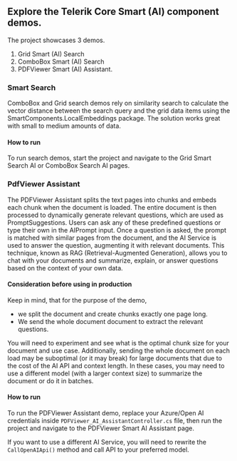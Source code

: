 ## Explore the Telerik Core Smart (AI) component demos. 

The project showcases 3 demos. 

1. Grid Smart (AI) Search
1. ComboBox Smart (AI) Search
1. PDFViewer Smart (AI) Assistant. 

### Smart Search
ComboBox and Grid search demos rely on similarity search to calculate the vector distance between the search query and the grid data items using the SmartComponents.LocalEmbeddings package. The solution works great with small to medium amounts of data.

#### How to run
To run search demos, start the project and navigate to the Grid Smart Search AI or ComboBox Search AI pages.

### PdfViewer Assistant
The PDFViewer Assistant splits the text pages into chunks and embeds each chunk when the document is loaded. The entire document is then processed to dynamically generate relevant questions, which are used as PromptSuggestions. Users can ask any of these predefined questions or type their own in the AIPrompt input. Once a question is asked, the prompt is matched with similar pages from the document, and the AI Service is used to answer the question, augmenting it with relevant documents. This technique, known as RAG (Retrieval-Augmented Generation), allows you to chat with your documents and summarize, explain, or answer questions based on the context of your own data.

#### Consideration before using in production
Keep in mind, that for the purpose of the demo,
- we split the document and create chunks exactly one page long. 
- We send the whole document document to extract the relevant questions. 

You will need to experiment and see what is the optimal chunk size for your document and use case. Additionally, sending the whole document on each load may be suboptimal (or it may break) for large documents that due to the cost of the AI API and context length. In these cases, you may need to use a different model (with a larger context size) to summarize the document or do it in batches. 

#### How to run
To run the PDFViewer Assistant demo, replace your Azure/Open AI credentials inside `PDFViewer_AI_AssistantController.cs` file, then run the project and navigate to the PDFViewer Smart AI Assistant page. 

If you want to use a different AI Service, you will need to rewrite the `CallOpenAIApi()` method and call API to your preferred model. 